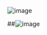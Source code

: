![image](https://github.com/antoniodaluz/presente-GISELE-E-FRANCISCO/assets/127999546/e5a0dd85-b9aa-4132-8d2e-d74668d7df15)

##![image](https://github.com/antoniodaluz/presente-GISELE-E-FRANCISCO/assets/127999546/5bed643c-6113-49bb-bfae-bbcf7134f3f9)

